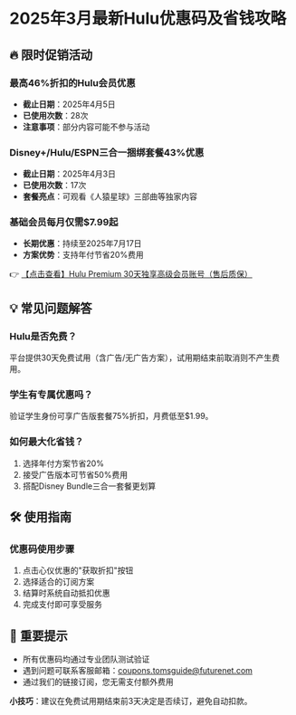 # 2025年3月最新Hulu优惠码及省钱攻略

## 🔥 限时促销活动

### 最高46%折扣的Hulu会员优惠
- **截止日期**：2025年4月5日
- **已使用次数**：28次
- **注意事项**：部分内容可能不参与活动

### Disney+/Hulu/ESPN三合一捆绑套餐43%优惠
- **截止日期**：2025年4月3日
- **已使用次数**：17次
- **套餐亮点**：可观看《人猿星球》三部曲等独家内容

### 基础会员每月仅需$7.99起
- **长期优惠**：持续至2025年7月17日
- **方案优势**：支持年付节省20%费用

👉 [【点击查看】Hulu Premium 30天独享高级会员账号（售后质保）](https://bit.ly/HuLu_vip)

## 💡 常见问题解答

### Hulu是否免费？
平台提供30天免费试用（含广告/无广告方案），试用期结束前取消则不产生费用。

### 学生有专属优惠吗？
验证学生身份可享广告版套餐75%折扣，月费低至$1.99。

### 如何最大化省钱？
1. 选择年付方案节省20%
2. 接受广告版本可节省50%费用
3. 搭配Disney Bundle三合一套餐更划算

## 🛠️ 使用指南

### 优惠码使用步骤
1. 点击心仪优惠的"获取折扣"按钮
2. 选择适合的订阅方案
3. 结算时系统自动抵扣优惠
4. 完成支付即可享受服务

## 📌 重要提示
- 所有优惠码均通过专业团队测试验证
- 遇到问题可联系客服邮箱：coupons.tomsguide@futurenet.com
- 通过我们的链接订阅，您无需支付额外费用

**小技巧**：建议在免费试用期结束前3天决定是否续订，避免自动扣款。